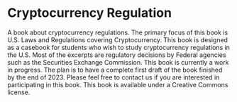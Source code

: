 # Cryptocurrency Regulation
A book about cryptocurrency regulations.  The primary focus of this book is U.S. Laws and Regulations covering Cryptocurrency.  This book is designed as a casebook for students who wish to study cryptocurrency regulations in the U.S.  Most of the excerpts are regulatory decisions by Federal agencies such as the Securities Exchange Commission. 
This book is currently a work in progress.  The plan is to have a complete first draft of the book finished by the end of 2023.
Please feel free to contact us if you are interested in participating in this book.
This book is available under a Creative Commons license.
